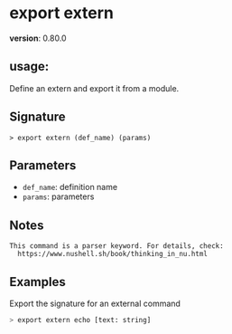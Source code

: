 # export extern

**version**: 0.80.0

## **usage**:

Define an extern and export it from a module.

## Signature

`> export extern (def_name) (params)`

## Parameters

- `def_name`: definition name
- `params`: parameters

## Notes

```text
This command is a parser keyword. For details, check:
  https://www.nushell.sh/book/thinking_in_nu.html
```

## Examples

Export the signature for an external command

```bash
> export extern echo [text: string]
```
